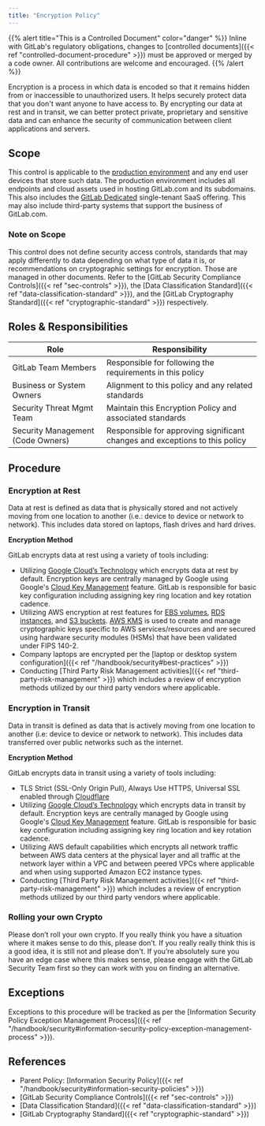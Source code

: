 ```yaml
---
title: "Encryption Policy"
---
```


{{% alert title="This is a Controlled Document" color="danger" %}}
Inline with GitLab's regulatory obligations, changes to [controlled documents]({{< ref "controlled-document-procedure" >}}) must be approved or merged by a code owner. All contributions are welcome and encouraged.
{{% /alert %}}

Encryption is a process in which data is encoded so that it remains hidden from or inaccessible to unauthorized users. It helps securely protect data that you don't want anyone to have access to. By encrypting our data at rest and in transit, we can better protect private, proprietary and sensitive data and can enhance the security of communication between client applications and servers.

## Scope

This control is applicable to the [production environment](https://about.gitlab.com/handbook/engineering/infrastructure/production/architecture/) and any end user devices that store such data. The production environment includes all endpoints and cloud assets used in hosting GitLab.com and its subdomains. This also includes the [GitLab Dedicated](https://docs.gitlab.com/ee/subscriptions/gitlab_dedicated/#gitlab-dedicated) single-tenant SaaS offering. This may also include third-party systems that support the business of GitLab.com.

### Note on Scope

This control does not define security access controls, standards that may apply differently to data depending on what type of data it is, or recommendations on cryptographic settings for encryption. Those are managed in other documents. Refer to the [GitLab Security Compliance Controls]({{< ref "sec-controls" >}}), the [Data Classification Standard]({{< ref "data-classification-standard" >}}), and the [GitLab Cryptography Standard]({{< ref "cryptographic-standard" >}}) respectively.

## Roles & Responsibilities

| Role | Responsibility |
| ------ | ------ |
| GitLab Team Members | Responsible for following the requirements in this policy |
| Business or System Owners | Alignment to this policy and any related standards |
| Security Threat Mgmt Team | Maintain this Encryption Policy and associated standards |
| Security Management (Code Owners) | Responsible for approving significant changes and exceptions to this policy |

## Procedure

### Encryption at Rest

Data at rest is defined as data that is physically stored and not actively moving from one location to another (i.e.: device to device or network to network). This includes data stored on laptops, flash drives and hard drives.

**Encryption Method**

GitLab encrypts data at rest using a variety of tools including:
- Utilizing [Google Cloud’s Technology](https://cloud.google.com/security/encryption-at-rest) which encrypts data at rest by default. Encryption keys are centrally managed by Google using Google's [Cloud Key Management](https://cloud.google.com/security-key-management#section-2) feature. GitLab is responsible for basic key configuration including assigning key ring location and key rotation cadence.
- Utilizing AWS encryption at rest features for [EBS volumes](https://docs.aws.amazon.com/AWSEC2/latest/UserGuide/EBSEncryption.html), [RDS instances](https://docs.aws.amazon.com/AmazonRDS/latest/UserGuide/Overview.Encryption.html), and [S3 buckets](https://docs.aws.amazon.com/AmazonS3/latest/userguide/bucket-encryption.html). [AWS KMS](https://aws.amazon.com/kms/) is used to create and manage cryptographic keys specific to AWS services/resources and are secured using hardware security modules (HSMs) that have been validated under FIPS 140-2.
- Company laptops are encrypted per the [laptop or desktop system configuration]({{< ref "/handbook/security#best-practices" >}})
- Conducting [Third Party Risk Management activities]({{< ref "third-party-risk-management" >}}) which includes a review of encryption methods utilized by our third party vendors where applicable.

### Encryption in Transit

Data in transit is defined as data that is actively moving from one location to another (i.e: device to device or network to network). This includes data transferred over public networks such as the internet.

**Encryption Method**

GitLab encrypts data in transit using a variety of tools including:
- TLS Strict (SSL-Only Origin Pull), Always Use HTTPS, Universal SSL enabled through [Cloudflare](https://about.gitlab.com/blog/2020/01/16/gitlab-changes-to-cloudflare/)
- Utilizing [Google Cloud’s Technology](https://cloud.google.com/security/encryption-in-transit) which encrypts data in transit by default. Encryption keys are centrally managed by Google using Google's [Cloud Key Management](https://cloud.google.com/security-key-management#section-2) feature. GitLab is responsible for basic key configuration including assigning key ring location and key rotation cadence.
- Utilizing AWS default capabilities which encrypts all network traffic between AWS data centers at the physical layer and all traffic at the network layer within a VPC and between peered VPCs where applicable and when using supported Amazon EC2 instance types.
- Conducting [Third Party Risk Management activities]({{< ref "third-party-risk-management" >}}) which includes a review of encryption methods utilized by our third party vendors where applicable.

### Rolling your own Crypto

Please don’t roll your own crypto. If you really think you have a situation where it makes sense to do this, please don’t. If you really really think this is a good idea, it is still not and please don't. If you’re absolutely sure you have an edge case where this makes sense, please engage with the GitLab Security Team first so they can work with you on finding an alternative.

## Exceptions

Exceptions to this procedure will be tracked as per the [Information Security Policy Exception Management Process]({{< ref "/handbook/security#information-security-policy-exception-management-process" >}}).

## References

- Parent Policy: [Information Security Policy]({{< ref "/handbook/security#information-security-policies" >}})
- [GitLab Security Compliance Controls]({{< ref "sec-controls" >}})
- [Data Classification Standard]({{< ref "data-classification-standard" >}})
- [GitLab Cryptography Standard]({{< ref "cryptographic-standard" >}})

